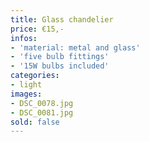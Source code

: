 ```yaml
---
title: Glass chandelier
price: €15,-
infos:
- 'material: metal and glass'
- 'five bulb fittings'
- '15W bulbs included'
categories:
- light
images:
- DSC_0078.jpg
- DSC_0081.jpg
sold: false
---
```

